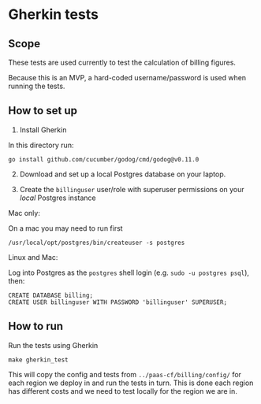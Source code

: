# Gherkin tests

## Scope

These tests are used currently to test the calculation of billing figures.

Because this is an MVP, a hard-coded username/password is used when running the tests.

## How to set up

1. Install Gherkin

In this directory run:

```
go install github.com/cucumber/godog/cmd/godog@v0.11.0
```

2. Download and set up a local Postgres database on your laptop.

3. Create the `billinguser` user/role with superuser permissions on your *local* Postgres instance

Mac only:

On a mac you may need to run first

```
/usr/local/opt/postgres/bin/createuser -s postgres
```

Linux and Mac:

Log into Postgres as the `postgres` shell login (e.g. `sudo -u postgres psql`), then:

```
CREATE DATABASE billing;
CREATE USER billinguser WITH PASSWORD 'billinguser' SUPERUSER;
```


## How to run

Run the tests using Gherkin

```
make gherkin_test
```

This will copy the config and tests from `../paas-cf/billing/config/` for each region we deploy in and run the tests in turn. This is done each region has different costs and we need to test locally for the region we are in.


